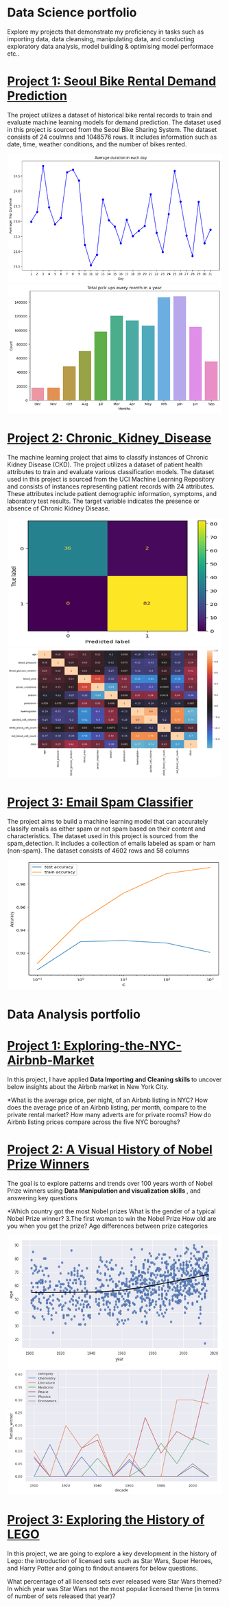 # Data Science portfolio 

Explore my projects that demonstrate my proficiency in tasks such as importing data, data cleansing, manipulating data, and conducting exploratory data analysis, model building & optimising model performace etc..


# [Project 1: Seoul Bike Rental Demand Prediction](https://github.com/abhinavpeddi95/Seoul-bike-prediction.git)
The project utilizes a dataset of historical bike rental records to train and evaluate machine learning models for demand prediction. The dataset used in this project is sourced from the Seoul Bike Sharing System. The dataset consists of 24 coulmns and 1048576 rows. It includes information such as date, time, weather conditions, and the number of bikes rented. 

<img src="images/seoul_bike_pred.png" alt="Image" width="500" height="300"> <img src='images/seoul_bike_pred1.png' alt="Image" width="500" height="300">

# [Project 2: Chronic_Kidney_Disease](https://github.com/abhinavpeddi95/Chronic_Kidney_Disease.git)
The machine learning project that aims to classify instances of Chronic Kidney Disease (CKD). The project utilizes a dataset of patient health attributes to train and evaluate various classification models. The dataset used in this project is sourced from the UCI Machine Learning Repository and consists of instances representing patient records with 24 attributes. These attributes include patient demographic information, symptoms, and laboratory test results. The target variable indicates the presence or absence of Chronic Kidney Disease.

<img src="images/ckd_cm.png" alt="Image" width="500" height="300"> <img src='images/ckd_corr.png' alt="Image" width="500" height="300">

# [Project 3: Email Spam Classifier](https://github.com/abhinavpeddi95/Email-Spam-Classifier.git)
The project aims to build a machine learning model that can accurately classify emails as either spam or not spam based on their content and characteristics. The dataset used in this project is sourced from the spam_detection. It includes a collection of emails labeled as spam or ham (non-spam). The dataset consists of 4602 rows and 58 columns

<img src="images/spam_class.png" alt="Image" width="500" height="300"> 

# Data Analysis portfolio 

# [Project 1: Exploring-the-NYC-Airbnb-Market](https://github.com/abhinavpeddi95/DA_Exploring-the-NYC-Airbnb-Market)

In this project, I have applied <b> Data Importing and Cleaning skills </b> to uncover below insights about the Airbnb market in New York City.

*What is the average price, per night, of an Airbnb listing in NYC?
How does the average price of an Airbnb listing, per month, compare to the private rental market?
How many adverts are for private rooms?
How do Airbnb listing prices compare across the five NYC boroughs?

# [Project 2: A Visual History of Nobel Prize Winners](https://github.com/abhinavpeddi95/A-Visual-history-of-Nobel-prize-winners)

The goal is to explore patterns and trends over 100 years worth of Nobel Prize winners using <b> Data Manipulation and visualization skills </b>, and answering key questions

*Which country got the most Nobel prizes
What is the gender of a typical Nobel Prize winner? 3.The first woman to win the Nobel Prize
How old are you when you get the prize?
Age differences between prize categories

<img src="images/nobel_gender.png" alt="Image" width="500" height="300"> <img src='images/nobel1.png' alt="Image" width="500" height="300">

# [Project 3: Exploring the History of LEGO](https://github.com/abhinavpeddi95/Exploring-the-Evolution-of-Lego-.git)

In this project, we are going to explore a key development in the history of Lego: the introduction of licensed sets such as Star Wars, Super Heroes, and Harry Potter and going to findout answers for below questions.

What percentage of all licensed sets ever released were Star Wars themed?
In which year was Star Wars not the most popular licensed theme (in terms of number of sets released that year)?




